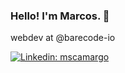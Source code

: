 ### Hello! I'm Marcos. 🤙

webdev at @barecode-io

[![Linkedin: mscamargo](https://img.shields.io/badge/-Linkedin-0077B5?style=flat-square&logo=Linkedin&logoColor=white&link=https://www.linkedin.com/in/mscamargo/)](https://www.linkedin.com/in/mscamargo/)
